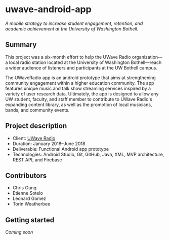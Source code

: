 # uwave-android-app

_A mobile strategy to increase student engagement, retention, and academic achievement at the University of Washington Bothell._

## Summary

This project was a six-month effort to help the UWave Radio organization—a local radio station located at the University of Washington Bothell—reach a wider audience of listeners and participants at the UW Bothell campus. 

The UWaveRadio app is an android prototype that aims at strengthening community engagement within a higher education community. The app features unique music and talk show streaming services inspired by a variety of user research data. Ultimately, the app is designed to allow any UW student, faculty, and staff member to contribute to UWave Radio's expanding content library, as well as the promotion of local musicians, bands, and community events.

## Project description

- Client: [UWave Radio](uwave.fm)
- Duration: January 2018–June 2018
- Deliverable: Functional Android app prototype
- Technologies: Android Studio, Git, GitHub, Java, XML, MVP architecture, REST API, and Firebase

## Contributors

- Chris Oung
- Etienne Sotelo
- Leonard Gomez
- Torin Weatherbee

## Getting started

_Coming soon_


